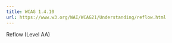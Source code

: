 ```yaml
---
title: WCAG 1.4.10
url: https://www.w3.org/WAI/WCAG21/Understanding/reflow.html
---
```

Reflow (Level AA)
